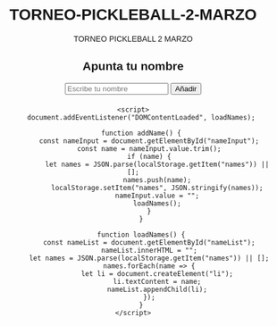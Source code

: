 # TORNEO-PICKLEBALL-2-MARZO
TORNEO PICKLEBALL 2 MARZO
<!DOCTYPE html>
<html lang="es">
<head>
    <meta charset="UTF-8">
    <meta name="viewport" content="width=device-width, initial-scale=1.0">
    <title>Lista de Nombres</title>
    <style>
        body { font-family: Arial, sans-serif; text-align: center; }
        #nameList { margin-top: 20px; }
    </style>
</head>
<body>
    <h2>Apunta tu nombre</h2>
    <input type="text" id="nameInput" placeholder="Escribe tu nombre">
    <button onclick="addName()">Añadir</button>
    <ul id="nameList"></ul>
    
    <script>
        document.addEventListener("DOMContentLoaded", loadNames);
        
        function addName() {
            const nameInput = document.getElementById("nameInput");
            const name = nameInput.value.trim();
            if (name) {
                let names = JSON.parse(localStorage.getItem("names")) || [];
                names.push(name);
                localStorage.setItem("names", JSON.stringify(names));
                nameInput.value = "";
                loadNames();
            }
        }
        
        function loadNames() {
            const nameList = document.getElementById("nameList");
            nameList.innerHTML = "";
            let names = JSON.parse(localStorage.getItem("names")) || [];
            names.forEach(name => {
                let li = document.createElement("li");
                li.textContent = name;
                nameList.appendChild(li);
            });
        }
    </script>
</body>
</html>
